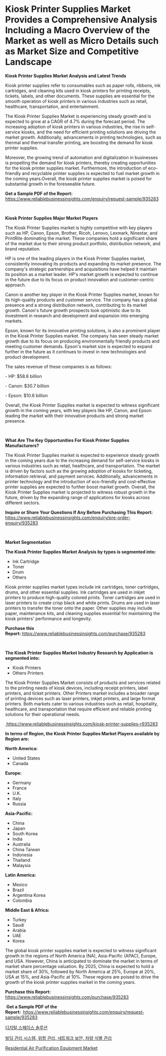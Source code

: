 <p><h1>Kiosk Printer Supplies Market Provides a Comprehensive Analysis Including a Macro Overview of the Market as well as Micro Details such as Market Size and Competitive Landscape</h1></p><p><strong>Kiosk Printer Supplies Market Analysis and Latest Trends</strong></p>
<p><p>Kiosk printer supplies refer to consumables such as paper rolls, ribbons, ink cartridges, and cleaning kits used in kiosk printers for printing receipts, tickets, labels, and other documents. These supplies are essential for the smooth operation of kiosk printers in various industries such as retail, healthcare, transportation, and entertainment.</p><p>The Kiosk Printer Supplies Market is experiencing steady growth and is expected to grow at a CAGR of 4.7% during the forecast period. The increasing adoption of kiosk printers in various industries, the rise in self-service kiosks, and the need for efficient printing solutions are driving the market growth. Additionally, advancements in printing technologies, such as thermal and thermal transfer printing, are boosting the demand for kiosk printer supplies.</p><p>Moreover, the growing trend of automation and digitalization in businesses is propelling the demand for kiosk printers, thereby creating opportunities for the kiosk printer supplies market. Furthermore, the introduction of eco-friendly and recyclable printer supplies is expected to fuel market growth in the coming years.Overall, the kiosk printer supplies market is poised for substantial growth in the foreseeable future.</p></p>
<p><strong>Get a Sample PDF of the Report:&nbsp;</strong> <a href="https://www.reliablebusinessinsights.com/enquiry/request-sample/935283">https://www.reliablebusinessinsights.com/enquiry/request-sample/935283</a></p>
<p>&nbsp;</p>
<p><strong>Kiosk Printer Supplies Major Market Players</strong></p>
<p><p>The Kiosk Printer Supplies market is highly competitive with key players such as HP, Canon, Epson, Brother, Ricoh, Lenovo, Lexmark, Ninestar, and PrintRite dominating the market. These companies hold a significant share of the market due to their strong product portfolio, distribution network, and brand reputation.</p><p>HP is one of the leading players in the Kiosk Printer Supplies market, consistently innovating its products and expanding its market presence. The company's strategic partnerships and acquisitions have helped it maintain its position as a market leader. HP's market growth is expected to continue in the future due to its focus on product innovation and customer-centric approach.</p><p>Canon is another key player in the Kiosk Printer Supplies market, known for its high-quality products and customer service. The company has a global presence and a strong distribution network, contributing to its market growth. Canon's future growth prospects look optimistic due to its investment in research and development and expansion into emerging markets.</p><p>Epson, known for its innovative printing solutions, is also a prominent player in the Kiosk Printer Supplies market. The company has seen steady market growth due to its focus on producing environmentally friendly products and meeting customer demands. Epson's market size is expected to expand further in the future as it continues to invest in new technologies and product development.</p><p>The sales revenue of these companies is as follows:</p><p>- HP: $58.8 billion</p><p>- Canon: $30.7 billion</p><p>- Epson: $10.6 billion</p><p>Overall, the Kiosk Printer Supplies market is expected to witness significant growth in the coming years, with key players like HP, Canon, and Epson leading the market with their innovative products and strong market presence.</p></p>
<p>&nbsp;</p>
<p><strong>What Are The Key Opportunities For Kiosk Printer Supplies Manufacturers?</strong></p>
<p><p>The Kiosk Printer Supplies market is expected to experience steady growth in the coming years due to the increasing demand for self-service kiosks in various industries such as retail, healthcare, and transportation. The market is driven by factors such as the growing adoption of kiosks for ticketing, information retrieval, and payment services. Additionally, advancements in printer technology and the introduction of eco-friendly and cost-effective printer supplies are expected to further boost market growth. Overall, the Kiosk Printer Supplies market is projected to witness robust growth in the future, driven by the expanding range of applications for kiosks across different sectors.</p></p>
<p><strong>Inquire or Share Your Questions If Any Before Purchasing This Report:</strong> <a href="https://www.reliablebusinessinsights.com/enquiry/pre-order-enquiry/935283">https://www.reliablebusinessinsights.com/enquiry/pre-order-enquiry/935283</a></p>
<p>&nbsp;</p>
<p><strong>Market Segmentation</strong></p>
<p><strong>The Kiosk Printer Supplies Market Analysis by types is segmented into:</strong></p>
<p><ul><li>Ink Cartridge</li><li>Toner</li><li>Drum</li><li>Others</li></ul></p>
<p><p>Kiosk printer supplies market types include ink cartridges, toner cartridges, drums, and other essential supplies. Ink cartridges are used in inkjet printers to produce high-quality colored prints. Toner cartridges are used in laser printers to create crisp black and white prints. Drums are used in laser printers to transfer the toner onto the paper. Other supplies may include paper, maintenance kits, and cleaning supplies essential for maintaining the kiosk printers' performance and longevity.</p></p>
<p><strong>Purchase this Report:&nbsp;</strong><a href="https://www.reliablebusinessinsights.com/purchase/935283">https://www.reliablebusinessinsights.com/purchase/935283</a></p>
<p>&nbsp;</p>
<p><strong>The Kiosk Printer Supplies Market Industry Research by Application is segmented into:</strong></p>
<p><ul><li>Kiosk Printers</li><li>Others Printers</li></ul></p>
<p><p>The Kiosk Printer Supplies Market consists of products and services related to the printing needs of kiosk devices, including receipt printers, label printers, and ticket printers. Other Printers market includes a broader range of printing devices such as laser printers, inkjet printers, and large format printers. Both markets cater to various industries such as retail, hospitality, healthcare, and transportation that require efficient and reliable printing solutions for their operational needs.</p></p>
<p><a href="https://www.reliablebusinessinsights.com/kiosk-printer-supplies-r935283">&nbsp;https://www.reliablebusinessinsights.com/kiosk-printer-supplies-r935283</a></p>
<p><strong>In terms of Region, the Kiosk Printer Supplies Market Players available by Region are:</strong></p>
<p>
    <p> <strong> North America: </strong>
        <ul>
            <li>United States</li>
            <li>Canada</li>
        </ul>
        </p> 
    <p> <strong> Europe: </strong>
        <ul>
            <li>Germany</li>
            <li>France</li>
            <li>U.K.</li>
            <li>Italy</li>
            <li>Russia</li>
        </ul>
        </p> 
    <p> <strong> Asia-Pacific: </strong>
        <ul>
            <li>China</li>
            <li>Japan</li>
            <li>South Korea</li>
            <li>India</li>
            <li>Australia</li>
            <li>China Taiwan</li>
            <li>Indonesia</li>
            <li>Thailand</li>
            <li>Malaysia</li>
        </ul>
        </p> 
    <p> <strong> Latin America: </strong>
        <ul>
            <li>Mexico</li>
            <li>Brazil</li>
            <li>Argentina Korea</li>
            <li>Colombia</li>
        </ul>
        </p> 
    <p> <strong> Middle East & Africa: </strong>
        <ul>
            <li>Turkey</li>
            <li>Saudi</li>
            <li>Arabia</li>
            <li>UAE</li>
            <li>Korea</li>
        </ul>
    </p>
    </p>
<p><p>The global kiosk printer supplies market is expected to witness significant growth in the regions of North America (NA), Asia-Pacific (APAC), Europe, and USA. However, China is anticipated to dominate the market in terms of market share percentage valuation. By 2025, China is expected to hold a market share of 30%, followed by North America at 25%, Europe at 20%, USA at 15%, and Asia-Pacific at 10%. These regions are poised to drive the growth of the kiosk printer supplies market in the coming years.</p></p>
<p><strong>Purchase this Report: </strong><a href="https://www.reliablebusinessinsights.com/purchase/935283">https://www.reliablebusinessinsights.com/purchase/935283</a></p>
<p>&nbsp;<strong>Get a Sample PDF of the Report:&nbsp;&nbsp;</strong><a href="https://www.reliablebusinessinsights.com/enquiry/request-sample/935283">https://www.reliablebusinessinsights.com/enquiry/request-sample/935283</a></p>
<p><strong></strong></p>
<p><p><a href="https://github.com/JosefaRice/Market-Research-Report-List-2/blob/main/920693582259.md">디지털 스페이스 솔루션</a></p><p><a href="https://github.com/xvz497517413/Market-Research-Report-List-4/blob/main/406733082260.md">빌딩 관리 시스템, 위험 관리, 네트워크 보안, 차량 식별 관리</a></p><p><a href="https://www.linkedin.com/pulse/residential-air-purification-equipment-market-global-regional-2761f?trackingId=rbGPSn9ZTTi1FlOoIYeKWA%3D%3D">Residential Air Purification Equipment Market</a></p></p>